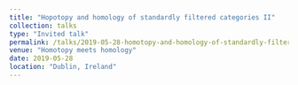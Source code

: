```yaml
---
title: "Hopotopy and homology of standardly filtered categories II"
collection: talks
type: "Invited talk"
permalink: /talks/2019-05-28-homotopy-and-homology-of-standardly-filtered-categories-ii
venue: "Homotopy meets homology"
date: 2019-05-28
location: "Dublin, Ireland"
---
```


